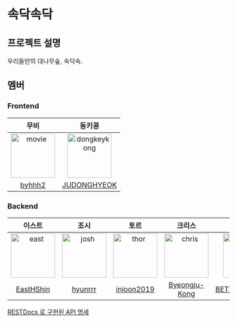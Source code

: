 # 속닥속닥


## 프로젝트 설명
우리들만의 대나무숲, 속닥속.


## 멤버

### Frontend

|무비|동키콩|
|:---:|:--:|
|<img src="https://avatars.githubusercontent.com/u/52737532?v=4" alt="movie" width="100" height="100">|<img src="https://avatars.githubusercontent.com/u/65863017?v=4" alt="dongkeykong" width="100" height="100">|
|[byhhh2](https://github.com/byhhh2)|[JUDONGHYEOK](https://github.com/JUDONGHYEOK)|

### Backend

|이스트|조시|토르|크리스|헌치|
|:--:|:--:|:--:|:--:|:--:|
|<img src="https://avatars.githubusercontent.com/u/64204666?v=4" alt="east" width="100" height="100">|<img src="https://avatars.githubusercontent.com/u/54316950?v=4" alt="josh" width="100" height="100">|<img src="https://avatars.githubusercontent.com/u/46641538?v=4" alt="thor" width="100" height="100">|<img src="https://avatars.githubusercontent.com/u/68771917?v=4" alt="chris" width="100" height="100">|<img src="https://avatars.githubusercontent.com/u/50815519?v=4" alt="hunch" width="100" height="100">|
|[EastHShin](https://github.com/EastHShin)|[hyunrrr](https://github.com/hyunrrr)|[injoon2019](https://github.com/injoon2019)|[Byeongju-Kong](https://github.com/Byeongju-Kong)|[BETTERFUTURE4](https://github.com/BETTERFUTURE4)|


[RESTDocs 로 구현된 API 명세](backend/sokdak/src/main/resources/static/index.html)
